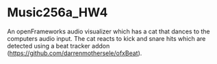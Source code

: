 # Music256a_HW4

An openFrameworks audio visualizer which has a cat that dances to the computers audio input. The cat reacts to kick and snare hits which are detected using a beat tracker addon (https://github.com/darrenmothersele/ofxBeat).

